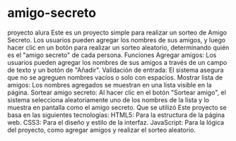 # amigo-secreto
proyecto alura
Este es un proyecto simple para realizar un sorteo de Amigo Secreto. Los usuarios pueden agregar los nombres de sus amigos, y luego hacer clic en un botón para realizar un sorteo aleatorio, determinando quién es el "amigo secreto" de cada persona. 
Funciones
Agregar amigos: Los usuarios pueden agregar los nombres de sus amigos a través de un campo de texto y un botón de "Añadir".
Validación de entrada: El sistema asegura que no se agreguen nombres vacíos o solo con espacios.
Mostrar lista de amigos: Los nombres agregados se muestran en una lista visible en la página.
Sortear amigo secreto: Al hacer clic en el botón "Sortear amigo", el sistema selecciona aleatoriamente uno de los nombres de la lista y lo muestra en pantalla como el amigo secreto.
Que se utilizó
Este proyecto se basa en las siguientes tecnologías:
HTML5: Para la estructura de la página web.
CSS3: Para el diseño y estilo de la interfaz.
JavaScript: Para la lógica del proyecto, como agregar amigos y realizar el sorteo aleatorio.
